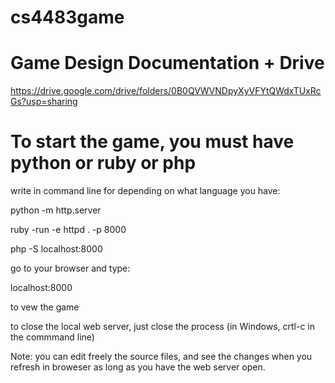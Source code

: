 # cs4483game

# Game Design Documentation + Drive

https://drive.google.com/drive/folders/0B0QVWVNDpyXyVFYtQWdxTUxRcGs?usp=sharing

# To start the game, you must have python or ruby or php

write in command line for depending on what language you have:

python -m http.server

ruby -run -e httpd . -p 8000

php -S localhost:8000

go to your browser and type:

localhost:8000

to vew the game

to close the local web server, just close the process (in Windows, crtl-c in the commmand line)

Note: you can edit freely the source files, and see the changes when you refresh in broweser
as long as you have the web server open. 